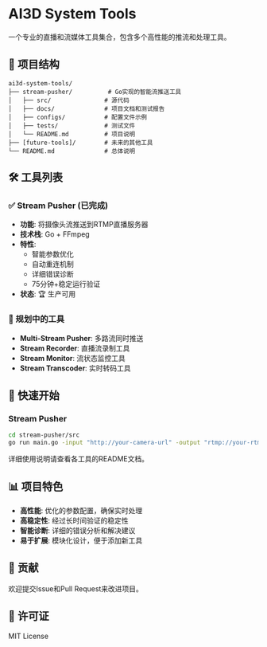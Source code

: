 # AI3D System Tools

一个专业的直播和流媒体工具集合，包含多个高性能的推流和处理工具。

## 📁 项目结构

```
ai3d-system-tools/
├── stream-pusher/          # Go实现的智能流推送工具
│   ├── src/               # 源代码
│   ├── docs/              # 项目文档和测试报告
│   ├── configs/           # 配置文件示例
│   ├── tests/             # 测试文件
│   └── README.md          # 项目说明
├── [future-tools]/        # 未来的其他工具
└── README.md              # 总体说明
```

## 🛠️ 工具列表

### ✅ Stream Pusher (已完成)
- **功能**: 将摄像头流推送到RTMP直播服务器
- **技术栈**: Go + FFmpeg
- **特性**: 
  - 智能参数优化
  - 自动重连机制
  - 详细错误诊断
  - 75分钟+稳定运行验证
- **状态**: 🏆 生产可用

### 🔄 规划中的工具
- **Multi-Stream Pusher**: 多路流同时推送
- **Stream Recorder**: 直播流录制工具
- **Stream Monitor**: 流状态监控工具
- **Stream Transcoder**: 实时转码工具

## 🚀 快速开始

### Stream Pusher
```bash
cd stream-pusher/src
go run main.go -input "http://your-camera-url" -output "rtmp://your-rtmp-server"
```

详细使用说明请查看各工具的README文档。

## 📊 项目特色

- **高性能**: 优化的参数配置，确保实时处理
- **高稳定性**: 经过长时间验证的稳定性
- **智能诊断**: 详细的错误分析和解决建议
- **易于扩展**: 模块化设计，便于添加新工具

## 🤝 贡献

欢迎提交Issue和Pull Request来改进项目。

## 📄 许可证

MIT License